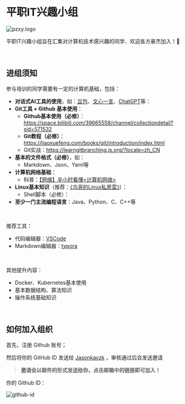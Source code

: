 # 平职IT兴趣小组

![pzxy.logo](https://raw.gitmirror.com/pzxy-cs/.github/main/pzxy.png)

平职IT兴趣小组旨在汇集对计算机技术感兴趣的同学、欢迎各方豪杰加入！🎉

<br/>

## 进组须知

参与培训的同学需要有一定的计算机基础，包括：

- **对话式AI工具的使用**，如：[豆包](https://www.doubao.com/chat/)、[文心一言](https://yiyan.baidu.com/)、[ChatGPT](https://chat.tinycms.xyz:3002/)等：
- **Git工具 + Github 基本使用**：
  - **Github基本使用（必修）**：https://space.bilibili.com/39665558/channel/collectiondetail?sid=571532
  - **Git教程（必修）**：https://liaoxuefeng.com/books/git/introduction/index.html
  - Git实战：https://learngitbranching.js.org/?locale=zh_CN
- **基本的文件格式（必修）**，如：
  - Markdown、Json、Yaml等
- **计算机网络基础**：
  - 科普：[【网络】半小时看懂<计算机网络>](https://www.bilibili.com/video/BV124411k7uV/)
- **Linux基本知识**（推荐：[《鸟哥的Linux私房菜》](https://book.douban.com/subject/30359954/)）：
  - Shell脚本（必修）：
- **至少一门主流编程语言**：Java、Python、C、C++等

<br/>

推荐工具：

- 代码编辑器：[VSCode](https://code.visualstudio.com/)
- Markdown编辑器：[typora](https://typora.io/)

<br/>

其他提升内容：

- Docker、Kubernetes基本使用
- 基本数据结构、算法知识
- 操作系统基础知识

<br/>


## 如何加入组织

首先，注册 Github 账号；

然后将你的 GitHub ID 发送给 [Jasonkayzk](https://github.com/jasonkayzk/) ，审核通过后会发送邀请

> **邀请会以邮件的形式发送给你，点击邮箱中的链接即可加入！**

你的 Github ID：

![github-id](https://raw.gitmirror.com/pzxy-cs/.github/main/images/github-id.png)
